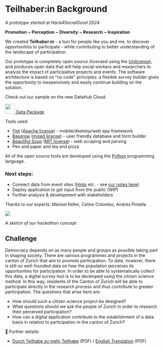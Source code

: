 Teilhaber:in Background
===

_A prototype started at Hack4SocialGood 2024_

**Promotion \~ Perception \~ Diversity \~ Research \~ Inspiration**

We created **Teilhaber:in** - a tool for people like you and me, to discover opportunities to participate - while contributing to better understanding of the landscape of participation.

Our prototype is completely open source (licensed using the [Unilicense](https://github.com/Spaezli/teilhaber/blob/main/LICENSE)), and produces open data that will help social workers and researchers to analyze the impact of participative projects and events. The software architecture is based on "no code" principles: a flexible survey builder gives the opportunity to inexpensively and easily continue building on the solution.

Check out our sample on the new DataHub Cloud: 

<a href="https://datahub.io/@loleg/teilhaber-in" target="_blank" class="btn btn-light btn-lg"><img height="32" src="https://datahub.io/datahub-cube.svg"> Data Package</a>

Tools used:

- [Flet](https://Flet.dev/) ([Apache license](https://github.com/flet-dev/flet?tab=Apache-2.0-1-ov-file#readme)) - mobile/desktop/web app framework 
- [Baserow](https://baserow.io/) ([mixed license](https://github.com/bram2w/baserow?tab=License-1-ov-file#readme)) - user friendly database and form builder
- [Beautiful Soup](https://www.crummy.com/software/BeautifulSoup/) ([MIT license](https://git.launchpad.net/beautifulsoup/tree/LICENSE)) - web scraping and parsing
- Pen and paper and tea and pizza

All of the open source tools are developed using the [Python](https://www.python.org/) programming language.

### Next steps:

- Connect data from event sites \([Hinto](https://hinto.ch) etc. - see [our notes here](https://hackmd.io/@oleg/rJzXIfeb0)\)
- Deploy application to get input from the public (WIP)
- Further analysis & development with stakeholders

Thanks to our experts: Marisol Keller, Celine Colombo, Andrés Piniella

![](https://s3.dribdat.cc/h4sg/2024/16/0IMIDDPK0BUCGVF43KR4RWQB/IMG_20240419_19491901.jpeg)

_A sketch of our hackathon concept_

## Challenge

Democracy depends on as many people and groups as possible taking part in shaping society. There are various programmes and projects in the canton of Zurich that aim to promote participation. To date, however, there is still no well-founded data on how the population perceives its opportunities for participation. In order to be able to systematically collect this data, a digital survey tool is to be developed using the citizen science method. In this way, residents of the Canton of Zurich will be able to participate directly in the research process and thus contribute to greater participation. The questions that arise here are:

- How should such a citizen science project be designed?
- What questions should we ask the people of Zurich in order to research their perceived participation?
- How can a digital application contribute to the establishment of a data basis in relation to participation in the canton of Zurich?

🧭 Further details:

* [Durch Teilhabe zu mehr Teilhabe](https://s3.dribdat.cc/h4sg/2024/5255/KBIY3YEB92Q0X25KLCFVD2E0/Durch_Teilhabe_zu_mehr_Teilhabe.pdf) (PDF) / [English Translation](https://s3.dribdat.cc/h4sg/2024/16/KGCPAM5YOP343QE92E6V8L0Z/Durch_Teilhabe_zu_mehr_Teilhabe_en.pdf) (PDF)